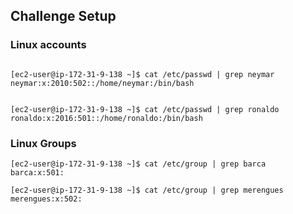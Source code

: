 ## Challenge Setup 


### Linux accounts
``` 
  
[ec2-user@ip-172-31-9-138 ~]$ cat /etc/passwd | grep neymar
neymar:x:2010:502::/home/neymar:/bin/bash
  
```
  

```
[ec2-user@ip-172-31-9-138 ~]$ cat /etc/passwd | grep ronaldo
ronaldo:x:2016:501::/home/ronaldo:/bin/bash

```

### Linux Groups

```
[ec2-user@ip-172-31-9-138 ~]$ cat /etc/group | grep barca
barca:x:501:

```


```
[ec2-user@ip-172-31-9-138 ~]$ cat /etc/group | grep merengues
merengues:x:502:
```
